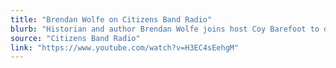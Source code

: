 ```yaml
---
title: "Brendan Wolfe on Citizens Band Radio"
blurb: "Historian and author Brendan Wolfe joins host Coy Barefoot to discuss his new book, "Mr. Jefferson's Telescope: A History of the University of Virginia in 100 Objects."
source: "Citizens Band Radio"
link: "https://www.youtube.com/watch?v=H3EC4sEehgM"
---
```

